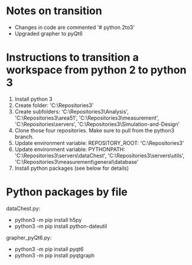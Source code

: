 # Notes on transition

 * Changes in code are commented '# python 2to3'
 * Upgraded grapher to pyQt6

# Instructions to transition a workspace from python 2 to python 3

 1. Install python 3
 2. Create folder: 'C:\Repositories3'
 3. Create subfolders: 'C:\Repositories3\Analysis', 'C:\Repositories3\area51', 'C:\Repositories3\measurement', 'C:\Repositories\servers', 'C:\Repositories3\Simulation-and-Design'
 4. Clone those four repositories. Make sure to pull from the python3 branch.
 5. Update environment variable: REPOSITORY_ROOT: 'C:\Repositories3'
 6. Update environment variable: PYTHONPATH: 'C:\Repositories3\servers\dataChest', 'C:\Repositories3\servers\utils', 'C:\Repositories3\measurement\general\database'
 7. Install python packages (see below for details)

# Python packages by file

dataChest.py:
 * python3 -m pip install h5py
 * python3 -m pip install python-dateutil

grapher_pyQt6.py:
 * python3 -m pip install pyqt6
 * python3 -m pip install pyqtgraph


